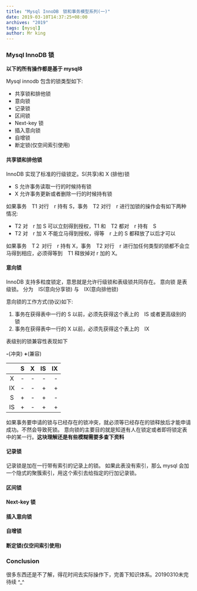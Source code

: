 ```yaml
---
title: "Mysql InnoDB　锁和事务模型系列(一)"
date: 2019-03-10T14:37:25+08:00
archives: "2019"
tags: [mysql]
author: Mr king
---
```


### Mysql InnoDB 锁

**以下的所有操作都是基于 mysql8**

Mysql innodb 包含的锁类型如下:

* 共享锁和排他锁
* 意向锁
* 记录锁
* 区间锁
* Next-key 锁
* 插入意向锁
* 自增锁
* 断定锁(仅空间索引使用)

#### 共享锁和排他锁

InnoDB 实现了标准的行级锁定。S(共享)和 X (排他)锁

* S 允许事务读取一行的时候持有锁
* X 允许事务更新或者删除一行的时候持有锁

如果事务　T1 对行　r 持有 S，事务　T2 对行　r 进行加锁的操作会有如下两种情况:
* T2 对　r 加 S 可以立刻得到授权，T1 和　T2 都对　r 持有　S
* T2 对　r 加 X 不能立马得到授权，得等　r 上的 S 都释放了以后才可以　

如果事务　T２ 对行　r 持有 X，事务　T2 对行　r 进行加任何类型的锁都不会立马得到相应，必须得等到　T1 释放掉对 r 加的 X。


#### 意向锁

InnoDB 支持多粒度锁定，意思就是允许行级锁和表级锁共同存在。
意向锁 是表级锁。
分为　IS(意向分享锁) 与　IX(意向排他锁) 

意向锁的工作方式(协议)如下:
1. 事务在获得表中一行的 S 以前，必须先获得这个表上的　IS 或者更高级别的锁
2. 事务在获得表中一行的 X 以前，必须先获得这个表上的　IX

表级别的锁兼容性表现如下

**-**(冲突) **+**(兼容)

|     |  S  |  X  | IS  | IX  |
| :--: | --: | --: | --: | --: |
| X  |  -   |   -  | - | - |
| IX  |  -   |  -   | +    | + |
| S |   +  | - | + | - |
| IS |  +  |  -  | + | + |

如果事务要申请的锁与已经存在的锁冲突，就必须等已经存在的锁释放后才能申请成功。不然会导致死锁。
意向锁的主要目的就是知道有人在锁定或者即将锁定表中的某一行。**这块理解还是有些模糊需要多查下资料**

#### 记录锁

记录锁是加在一行带有索引的记录上的锁。
如果此表没有索引，那么 mysql 会加一个隐式的聚簇索引，用这个索引去给指定的行加记录锁。

#### 区间锁

#### Next-key 锁

#### 插入意向锁

#### 自增锁

#### 断定锁(仅空间索引使用)

### Conclusion

很多东西还是不了解，得花时间去实际操作下，完善下知识体系。20190310未完待续 ^_^